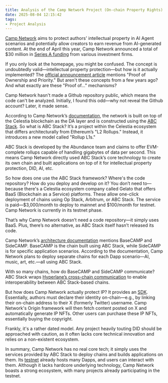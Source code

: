 ```yaml
---
title: Analysis of the Camp Network Project (On-chain Property Rights)
date: 2025-08-04 12:15:42
tags:
- Project Analysis
---
```


[Camp Network](https://www.campnetwork.xyz/) aims to protect authors' intellectual property in AI Agent scenarios and potentially allow creators to earn revenue from AI-generated content. At the end of April this year, Camp Network announced a total of $30 million in [Series A funding](https://mirror.xyz/0xa01A821E654b923Be011acE131A22Ba58cFee3ad/wvdmjQaM2hw8uxLaLEamNPQMVT4H_bLWgzrsNWoOZpU) from various investment firms.

If you only look at the homepage, you might be confused. The concept is undoubtedly valid—intellectual property protection—but how is it actually implemented? The [official announcement article](https://mirror.xyz/0xa01A821E654b923Be011acE131A22Ba58cFee3ad/wvdmjQaM2hw8uxLaLEamNPQMVT4H_bLWgzrsNWoOZpU) mentions "Proof of Ownership and Priority." But aren't these concepts from a few years ago? And what exactly are these "Proof of..." mechanisms?

Camp Network hasn't made a Github repository public, which means the code can't be analyzed. Initially, I found this odd—why not reveal the Github account? Later, it made sense.

According to Camp Network’s [documentation](https://docs.campnetwork.xyz/introduction/l1-architecture/abc-stack), the network is built on top of the Celestia blockchain as the DA layer and is constructed using the [ABC Stack](https://www.abundance.xyz/). So what is ABC Stack? It’s a project within the Celestia ecosystem that differs architecturally from Ethereum’s "L2 Rollups." Instead, it introduces a new model called "Rollup L1s."

ABC Stack is developed by the Abundance team and claims to offer EVM-complete rollups capable of handling gigabytes of data per second. This means Camp Network directly used ABC Stack’s core technology to create its own chain and built applications on top of it for intellectual property protection, DID, AI, etc.

So how does one use the ABC Stack framework? Where's the code repository? How do you deploy and develop on it? You don’t need to—because there's a Celestia ecosystem company called Gelato that offers BaaS (Blockchain as a Service) platforms. These allow one-click deployment of chains using Op Stack, Arbitrum, or ABC Stack. The service is paid—$3,000/month to deploy to mainnet and $100/month for testnet. Camp Network is currently in its testnet phase.

That’s why Camp Network doesn’t need a code repository—it simply uses BaaS. Plus, there’s no alternative, as ABC Stack itself hasn’t released its code.

Camp Network’s [architecture documentation](https://docs.campnetwork.xyz/introduction/l1-architecture) mentions BaseCAMP and SideCAMP. BaseCAMP is the chain built using ABC Stack, while SideCAMP is for specific application scenarios. According to the documentation, Camp Network plans to deploy separate chains for each Dapp scenario—AI, music, art, etc.—all using ABC Stack.

With so many chains, how do BaseCAMP and SideCAMP communicate? ABC Stack wraps [Hyperlane’s cross-chain communication](https://docs.abundance.xyz/modular-bridging/gelato-hyperlane-cluster) to enable interoperability between ABC Stack-based chains.

But how does Camp Network actually protect IP? It provides an [SDK](https://docs.campnetwork.xyz/origin-v1/origin-framework). Essentially, authors must declare their identity on-chain—e.g., by linking their on-chain address to their X (formerly Twitter) username. Camp Network's Origin framework will then fetch content posted on X and automatically generate IP NFTs. Other users can purchase these IP NFTs, essentially buying the copyright.

Frankly, it's a rather dated model. Any project heavily touting DID should be approached with caution, as it often lacks core technical innovation and relies on a non-existent ecosystem.

In summary, Camp Network has no real core tech; it simply uses the services provided by ABC Stack to deploy chains and builds applications on them. Its [testnet](https://testnet.campnetwork.xyz/) already hosts many Dapps, and users can interact with them. Although it lacks hardcore underlying technology, Camp Network boasts a strong ecosystem, with many projects already participating in the testnet.
